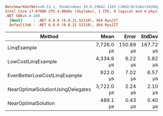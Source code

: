 ``` ini

BenchmarkDotNet=v0.13.1, OS=Windows 10.0.19042.1165 (20H2/October2020Update)
Intel Core i7-6700K CPU 4.00GHz (Skylake), 1 CPU, 8 logical and 4 physical cores
.NET SDK=6.0.100
  [Host]     : .NET 6.0.0 (6.0.21.52210), X64 RyuJIT
  DefaultJob : .NET 6.0.0 (6.0.21.52210), X64 RyuJIT


```
|                            Method |       Mean |     Error |    StdDev | Ratio | RatioSD |    Gen 0 | Allocated |
|---------------------------------- |-----------:|----------:|----------:|------:|--------:|---------:|----------:|
|                       LinqExample | 7,726.0 μs | 150.89 μs | 167.72 μs | 15.80 |    0.35 | 109.3750 | 480,008 B |
|                LowCostLinqExample | 4,334.9 μs |   6.22 μs |   5.82 μs |  8.86 |    0.01 |        - |       4 B |
|      EvenBetterLowCostLinqExample |   922.0 μs |   7.02 μs |   6.57 μs |  1.89 |    0.01 |        - |         - |
| NearOptimalSolutionUsingDelegates | 3,722.0 μs |   2.24 μs |   2.10 μs |  7.61 |    0.01 |        - |       2 B |
|               NearOptimalSolution |   489.1 μs |   0.43 μs |   0.40 μs |  1.00 |    0.00 |        - |         - |
